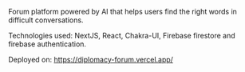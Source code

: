 Forum platform powered by AI that helps users find the right words in difficult conversations.

Technologies used: NextJS, React, Chakra-UI, Firebase firestore and firebase authentication.

Deployed on: https://diplomacy-forum.vercel.app/
